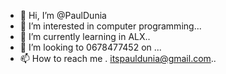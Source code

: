 - 👋 Hi, I’m @PaulDunia
- 👀 I’m interested in computer programming...
- 🌱 I’m currently learning in ALX..
- 💞️ I’m looking to 0678477452 on ...
- 📫 How to reach me . itspauldunia@gmail.com..

<!---
PaulDunia/PaulDunia is a ✨ special ✨ repository because its `README.md` (this file) appears on your GitHub profile.
You can click the Preview link to take a look at your changes.
--->
